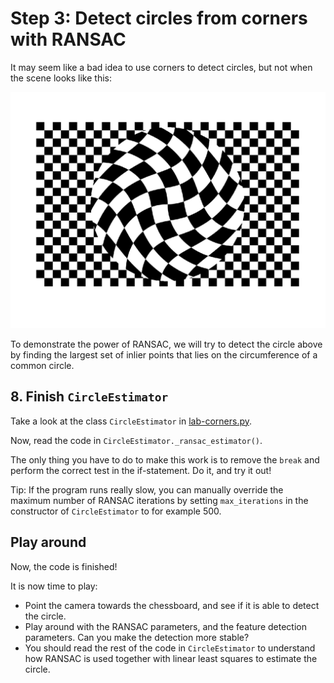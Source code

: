 # Step 3: Detect circles from corners with RANSAC
It may seem like a bad idea to use corners to detect circles, but not when the scene looks like this:

![A checkerboard where the centre is warped into a circle](img/twisted_checkerboard.png)

To demonstrate the power of RANSAC, we will try to detect the circle above by finding the largest set of inlier points that lies on the circumference of a common circle.

## 8. Finish `CircleEstimator`
Take a look at the class `CircleEstimator` in [lab-corners.py](../lab_corners.py).

Now, read the code in `CircleEstimator._ransac_estimator()`.

The only thing you have to do to make this work is to remove the `break` and perform the correct test in the if-statement.
Do it, and try it out!

Tip: If the program runs really slow, you can manually override the maximum number of RANSAC iterations by setting `max_iterations` in the constructor of `CircleEstimator` to for example 500.


## Play around
Now, the code is finished!

It is now time to play:
- Point the camera towards the chessboard, and see if it is able to detect the circle.
- Play around with the RANSAC parameters, and the feature detection parameters.
  Can you make the detection more stable?
- You should read the rest of the code in `CircleEstimator` to understand how RANSAC is used together with linear least squares to estimate the circle.
